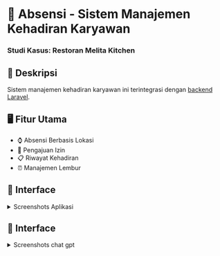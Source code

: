 # 🚀 Absensi - Sistem Manajemen Kehadiran Karyawan
### Studi Kasus: Restoran Melita Kitchen

## 📝 Deskripsi
Sistem manajemen kehadiran karyawan ini terintegrasi dengan [backend Laravel](https://github.com/okedane/Absensi-Backend-Laravel).

## 🖥️ Fitur Utama
- ⌚ Absensi Berbasis Lokasi
- 📝 Pengajuan Izin 
- 📋 Riwayat Kehadiran
- ⏰ Manajemen Lembur

## 📸 Interface
<details>
<summary>Screenshots Aplikasi</summary>

### 🔐 Login
![Login Page](assets/readme/1-login.png)

### 🔑 Reset Password
![Reset Password Page](assets/readme/2-forgot.png)

### 📊 Dashboard
![Dashboard](assets/readme/3-dashboard.png)

### 📍 Absensi
![Absensi Page](assets/readme/4-absensi.png)

### ⏱️ Lembur
![Lembur Page](assets/readme/5-lembur.png)

### 📋 Izin
![Izin Page](assets/readme/7-izin.png)

### 📜 Riwayat
![History Page](assets/readme/8-history.png)

</details>

## 📸 Interface
<details>
<summary>Screenshots chat gpt</summary>

### 🔐 Login
<p align="center">
  <img src="assets/readme/1-login.png" alt="Login Page" width="200"/>
</p>

### 🔑 Reset Password
<p align="center">
  <img src="assets/readme/2-forgot.png" alt="Reset Password Page" width="200"/>
</p>

### 📊 Dashboard
<p align="center">
  <img src="assets/readme/3-dashboard.png" alt="Dashboard" width="500"/>
</p>

### 📍 Absensi
<p align="center">
  <img src="assets/readme/4-absensi.png" alt="Absensi Page" width="200"/>
</p>

### ⏱️ Lembur
<p align="center">
  <img src="assets/readme/5-lembur.png" alt="Lembur Page" width="200"/>
</p>

### 📋 Izin
<p align="center">
  <img src="assets/readme/7-izin.png" alt="Izin Page" width="200"/>
</p>

### 📜 Riwayat
<p align="center">
  <img src="assets/readme/8-history.png" alt="History Page" width="200"/>
</p>

</details>


